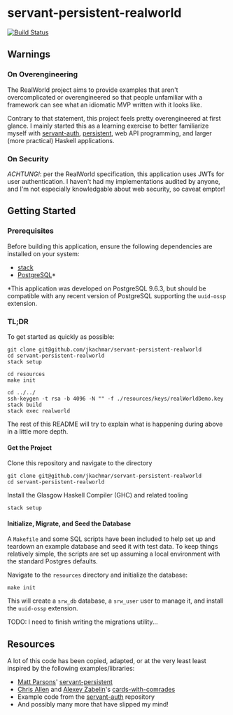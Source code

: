# servant-persistent-realworld

[![Build Status](https://travis-ci.org/jkachmar/servant-persistent-realworld.png)](https://travis-ci.org/githubuser/servant-persistent-realworld)

## Warnings

### On Overengineering

The RealWorld project aims to provide examples that aren't overcomplicated or
overengineered so that people unfamiliar with a framework can see what an
idiomatic MVP written with it looks like.

Contrary to that statement, this project feels pretty overengineered at first
glance. I mainly started this as a learning exercise to better familiarize 
myself with [servant-auth], [persistent], web API programming, and larger (more
practical) Haskell applications.

### On Security

*ACHTUNG!*: per the RealWorld specification, this application uses JWTs for user
authentication. I haven't had my implementations audited by anyone, and I'm not 
especially knowledgable about web security, so caveat emptor!

## Getting Started

### Prerequisites

Before building this application, ensure the following dependencies are 
installed on your system:

- [stack](https://docs.haskellstack.org/en/stable/README/)
- [PostgreSQL](https://www.postgresql.org)*

*This application was developed on PostgreSQL 9.6.3, but should be compatible
with any recent version of PostgreSQL supporting the `uuid-ossp` extension.

### TL;DR

To get started as quickly as possible:

    git clone git@github.com/jkachmar/servant-persistent-realworld
    cd servant-persistent-realworld
    stack setup

    cd resources
    make init

    cd ../../
    ssh-keygen -t rsa -b 4096 -N "" -f ./resources/keys/realWorldDemo.key
    stack build
    stack exec realworld

The rest of this README will try to explain what is happening during above
in a little more depth.

#### Get the Project

Clone this repository and navigate to the directory

    git clone git@github.com/jkachmar/servant-persistent-realworld
    cd servant-persistent-realworld

Install the Glasgow Haskell Compiler (GHC) and related tooling

    stack setup

#### Initialize, Migrate, and Seed the Database

A `Makefile` and some SQL scripts have been included to help set up and teardown
an example database and seed it with test data. To keep things relatively simple,
the scripts are set up assuming a local environment with the standard Postgres 
defaults.

Navigate to the `resources` directory and initialize the database:

    make init

This will create a `srw_db` database, a `srw_user` user to manage it, and install 
the `uuid-ossp` extension.

TODO: I need to finish writing the migrations utility...

## Resources
A lot of this code has been copied, adapted, or at the very least least inspired
by the following examples/libraries:

- [Matt Parsons]' [servant-persistent]
- [Chris Allen] and [Alexey Zabelin]'s [cards-with-comrades]
- Example code from the [servant-auth] repository
- And possibly many more that have slipped my mind!

[servant-auth]: https://github.com/plow-technologies/servant-auth
[persistent]: https://github.com/yesodweb/persistent
[Matt Parsons]: https://github.com/parsonsmatt
[servant-persistent]: https://github.com/parsonsmatt/servant-persistent
[Chris Allen]: https://github.com/bitemyapp
[Alexey Zabelin]: https://github.com/alexeyzab
[cards-with-comrades]: https://github.com/alexeyzab/cards-with-comrades
